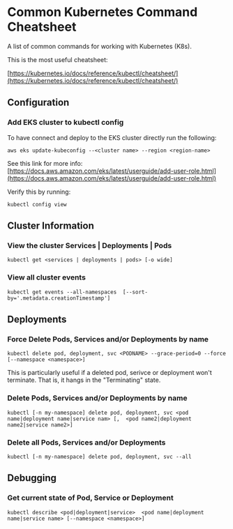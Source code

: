 # Common Kubernetes Command Cheatsheet

A list of common commands for working with Kubernetes (K8s).

This is the most useful cheatsheet:

[https://kubernetes.io/docs/reference/kubectl/cheatsheet/](https://kubernetes.io/docs/reference/kubectl/cheatsheet/)

## Configuration

### Add EKS cluster to kubectl config

To have connect and deploy to the EKS cluster directly run the following:

`aws eks update-kubeconfig --<cluster name> --region <region-name>`

See this link for more info: [https://docs.aws.amazon.com/eks/latest/userguide/add-user-role.html](https://docs.aws.amazon.com/eks/latest/userguide/add-user-role.html)

Verify this by running:

`kubectl config view`


## Cluster Information

### View the cluster Services | Deployments | Pods

`kubectl get <services | deployments | pods> [-o wide]`

### View all cluster events

`kubectl get events --all-namespaces  [--sort-by='.metadata.creationTimestamp']`

## Deployments

### Force Delete Pods, Services and/or Deployments by name

`kubectl delete pod, deployment, svc <PODNAME> --grace-period=0 --force [--namespace <namespace>]`

This is particularly useful if a deleted pod, serivce or deployment won't terminate. That is, it hangs in the "Terminating" state. 

### Delete Pods, Services and/or Deployments by name

`kubectl [-n my-namespace] delete pod, deployment, svc <pod name|deployment name|service nam> [,  <pod name2|deployment name2|service name2>]`

### Delete all Pods, Services and/or Deployments

`kubectl [-n my-namespace] delete pod, deployment, svc --all`

## Debugging

### Get current state of Pod, Service or Deployment

`kubectl describe <pod|deployment|service>  <pod name|deployment name|service name> [--namespace <namespace>]`
